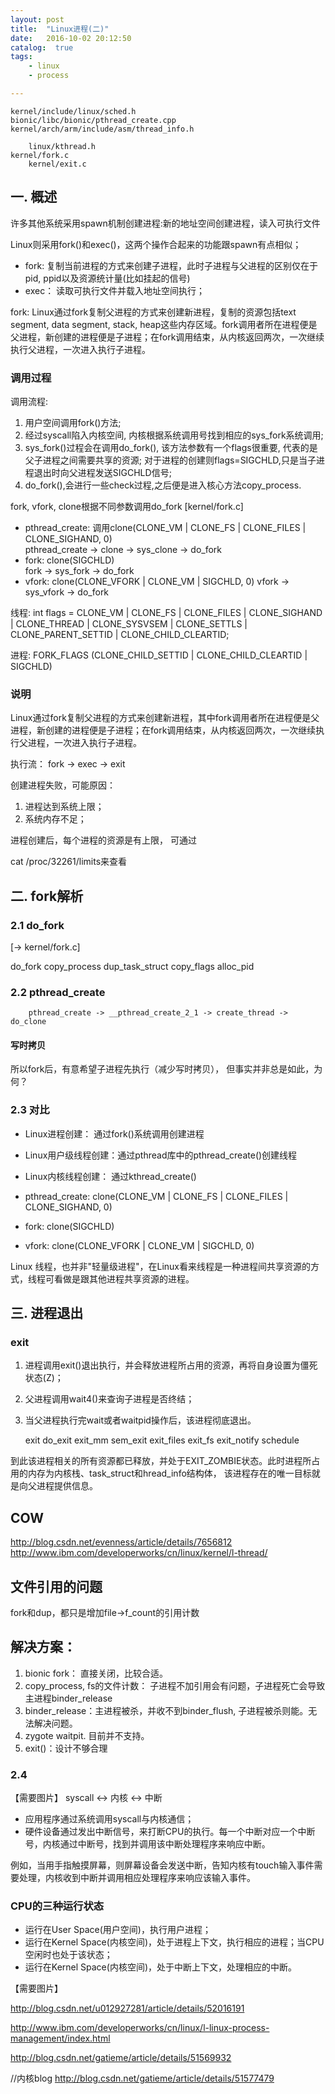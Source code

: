 ```yaml
---
layout: post
title:  "Linux进程(二)"
date:   2016-10-02 20:12:50
catalog:  true
tags:
    - linux
    - process

---
```


    kernel/include/linux/sched.h
    bionic/libc/bionic/pthread_create.cpp
    kernel/arch/arm/include/asm/thread_info.h

        linux/kthread.h
    kernel/fork.c
        kernel/exit.c


## 一. 概述

许多其他系统采用spawn机制创建进程:新的地址空间创建进程，读入可执行文件

Linux则采用fork()和exec()，这两个操作合起来的功能跟spawn有点相似；

- fork: 复制当前进程的方式来创建子进程，此时子进程与父进程的区别仅在于pid, ppid以及资源统计量(比如挂起的信号)
- exec： 读取可执行文件并载入地址空间执行；

fork: Linux通过fork复制父进程的方式来创建新进程，复制的资源包括text segment, data segment, stack, heap这些内存区域。fork调用者所在进程便是父进程，新创建的进程便是子进程；在fork调用结束，从内核返回两次，一次继续执行父进程，一次进入执行子进程。



### 调用过程

调用流程:

1. 用户空间调用fork()方法;
2. 经过syscall陷入内核空间, 内核根据系统调用号找到相应的sys_fork系统调用;
3. sys_fork()过程会在调用do_fork(), 该方法参数有一个flags很重要, 代表的是父子进程之间需要共享的资源;
对于进程的创建则flags=SIGCHLD,只是当子进程退出时向父进程发送SIGCHLD信号;
4. do_fork(),会进行一些check过程,之后便是进入核心方法copy_process.


fork, vfork, clone根据不同参数调用do_fork  [kernel/fork.c]


- pthread_create: 调用clone(CLONE_VM | CLONE_FS | CLONE_FILES | CLONE_SIGHAND, 0)   
    pthread_create -> clone -> sys_clone -> do_fork
- fork: clone(SIGCHLD)     
    fork -> sys_fork -> do_fork
- vfork: clone(CLONE_VFORK | CLONE_VM | SIGCHLD, 0)
    vfork -> sys_vfork -> do_fork

线程: int flags = CLONE_VM | CLONE_FS | CLONE_FILES | CLONE_SIGHAND | CLONE_THREAD | CLONE_SYSVSEM |
  CLONE_SETTLS | CLONE_PARENT_SETTID | CLONE_CHILD_CLEARTID;

进程: FORK_FLAGS (CLONE_CHILD_SETTID | CLONE_CHILD_CLEARTID | SIGCHLD)

### 说明

Linux通过fork复制父进程的方式来创建新进程，其中fork调用者所在进程便是父进程，新创建的进程便是子进程；在fork调用结束，从内核返回两次，一次继续执行父进程，一次进入执行子进程。

执行流： fork -> exec -> exit


创建进程失败，可能原因：

1. 进程达到系统上限；
2. 系统内存不足；


进程创建后，每个进程的资源是有上限， 可通过

cat /proc/32261/limits来查看

## 二. fork解析

### 2.1 do_fork
[-> kernel/fork.c]

do_fork
  copy_process
      dup_task_struct
      copy_flags
      alloc_pid

### 2.2 pthread_create

        pthread_create -> __pthread_create_2_1 -> create_thread -> do_clone


#### 写时拷贝

所以fork后，有意希望子进程先执行（减少写时拷贝）， 但事实并非总是如此，为何？



### 2.3 对比

- Linux进程创建： 通过fork()系统调用创建进程
- Linux用户级线程创建：通过pthread库中的pthread_create()创建线程
- Linux内核线程创建： 通过kthread_create()

- pthread_create: clone(CLONE_VM | CLONE_FS | CLONE_FILES | CLONE_SIGHAND, 0)
- fork: clone(SIGCHLD)
- vfork: clone(CLONE_VFORK | CLONE_VM | SIGCHLD, 0)

Linux 线程，也并非"轻量级进程"，在Linux看来线程是一种进程间共享资源的方式，线程可看做是跟其他进程共享资源的进程。

## 三. 进程退出

### exit

1. 进程调用exit()退出执行，并会释放进程所占用的资源，再将自身设置为僵死状态(Z)；
2. 父进程调用wait4()来查询子进程是否终结；
3. 当父进程执行完wait或者waitpid操作后，该进程彻底退出。

    exit
        do_exit
            exit_mm
            sem_exit
            exit_files
            exit_fs
            exit_notify
            schedule

到此该进程相关的所有资源都已释放，并处于EXIT_ZOMBIE状态。此时进程所占用的内存为内核栈、task_struct和hread_info结构体， 该进程存在的唯一目标就是向父进程提供信息。


## COW

http://blog.csdn.net/evenness/article/details/7656812
http://www.ibm.com/developerworks/cn/linux/kernel/l-thread/

## 文件引用的问题

fork和dup，都只是增加file->f_count的引用计数

## 解决方案：

1. bionic fork： 直接关闭，比较合适。
2. copy_process, fs的文件计数： 子进程不加引用会有问题，子进程死亡会导致主进程binder_release
3. binder_release：主进程被杀，并收不到binder_flush, 子进程被杀则能。无法解决问题。
4. zygote waitpit. 目前并不支持。
5. exit()：设计不够合理


### 2.4

【需要图片】
syscall <-> 内核 <-> 中断

- 应用程序通过系统调用syscall与内核通信；
- 硬件设备通过发出中断信号，来打断CPU的执行。每一个中断对应一个中断号，内核通过中断号，找到并调用该中断处理程序来响应中断。

例如，当用手指触摸屏幕，则屏幕设备会发送中断，告知内核有touch输入事件需要处理，内核收到中断并调用相应处理程序来响应该输入事件。




### CPU的三种运行状态

- 运行在User Space(用户空间)，执行用户进程；
- 运行在Kernel Space(内核空间)，处于进程上下文，执行相应的进程；当CPU空闲时也处于该状态；
- 运行在Kernel Space(内核空间)，处于中断上下文，处理相应的中断。

【需要图片】


http://blog.csdn.net/u012927281/article/details/52016191

http://www.ibm.com/developerworks/cn/linux/l-linux-process-management/index.html

http://blog.csdn.net/gatieme/article/details/51569932

//内核blog
http://blog.csdn.net/gatieme/article/details/51577479
